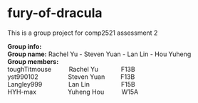 # fury-of-dracula
This is a group project for comp2521 assessment 2  

**Group info:**  
**Group name:** Rachel Yu - Steven Yuan - Lan Lin - Hou Yuheng  
**Group members:**  
toughTitmouse&nbsp;&nbsp;&nbsp;&nbsp;&nbsp;&nbsp;&nbsp;&nbsp;&nbsp;&nbsp;Rachel Yu&nbsp;&nbsp;&nbsp;&nbsp;&nbsp;&nbsp;&nbsp;&nbsp;&nbsp;&nbsp;&nbsp;&nbsp;&nbsp;F13B  
yst990102&nbsp;&nbsp;&nbsp;&nbsp;&nbsp;&nbsp;&nbsp;&nbsp;&nbsp;&nbsp;&nbsp;&nbsp;&nbsp;&nbsp;&nbsp;&nbsp;&nbsp;Steven Yuan&nbsp;&nbsp;&nbsp;&nbsp;&nbsp;&nbsp;&nbsp;&nbsp;&nbsp;F13B  
Langley999&nbsp;&nbsp;&nbsp;&nbsp;&nbsp;&nbsp;&nbsp;&nbsp;&nbsp;&nbsp;&nbsp;&nbsp;&nbsp;&nbsp;&nbsp;Lan Lin&nbsp;&nbsp;&nbsp;&nbsp;&nbsp;&nbsp;&nbsp;&nbsp;&nbsp;&nbsp;&nbsp;&nbsp;&nbsp;&nbsp;&nbsp;&nbsp;&nbsp;&nbsp;F15B  
HYH-max&nbsp;&nbsp;&nbsp;&nbsp;&nbsp;&nbsp;&nbsp;&nbsp;&nbsp;&nbsp;&nbsp;&nbsp;&nbsp;&nbsp;&nbsp;&nbsp;&nbsp;&nbsp;Yuheng Hou&nbsp;&nbsp;&nbsp;&nbsp;&nbsp;&nbsp;&nbsp;&nbsp;&nbsp;&nbsp;W15A